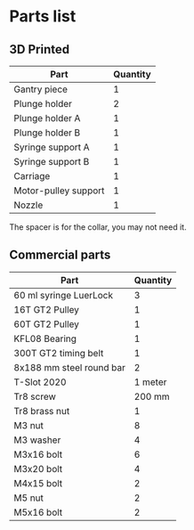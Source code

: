 # Parts list

## 3D Printed

| Part   | Quantity |
| -------- | ------- |
| Gantry piece | 1    |
| Plunge holder | 2    |
| Plunge holder A    | 1    |
| Plunge holder B    | 1    |
| Syringe support A  | 1    |
| Syringe support B  | 1    |
| Carriage   | 1    |
| Motor-pulley support   | 1    |
| Nozzle   | 1    |


The spacer is for the collar, you may not need it.

## Commercial parts

| Part   | Quantity |
| -------- | ------- |
| 60 ml syringe LuerLock | 3  |
| 16T GT2 Pulley | 1     |
| 60T GT2 Pulley  | 1    |
| KFL08 Bearing | 1    |
| 300T GT2 timing belt | 1   |
| 8x188 mm steel round bar  | 2    |
| T-Slot 2020 |   1 meter |
| Tr8 screw |  200 mm  |
| Tr8 brass nut |   1 |
| M3 nut  |   8  |
| M3 washer |   4  |
| M3x16 bolt  |   6  |
| M3x20 bolt  |   4  |
| M4x15 bolt  |   2  |
| M5 nut  |   2  |
| M5x16 bolt  |   2  |




